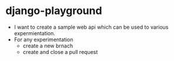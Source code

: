 # django-playground
- I want to create a sample web api which can be used to various expermientation. 
- For any experimentation 
    - create a new brnach 
    - create and close a pull request 